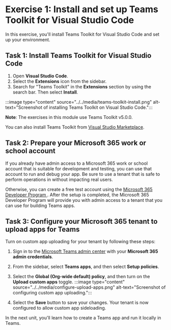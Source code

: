 # Exercise 1: Install and set up Teams Toolkit for Visual Studio Code

In this exercise, you'll install Teams Toolkit for Visual Studio Code and set up your environment.

## Task 1: Install Teams Toolkit for Visual Studio Code

1. Open **Visual Studio Code**.
2. Select the **Extensions** icon from the sidebar.
3. Search for "Teams Toolkit" in the **Extensions** section by using the search bar. Then select **Install**.

:::image type="content" source="../../media/teams-toolkit-install.png" alt-text="Screenshot of installing Teams Toolkit on Visual Studio Code.":::

**Note**:  The exercises in this module use Teams Toolkit v5.0.0.

You can also install Teams Toolkit from [Visual Studio Marketplace](https://marketplace.visualstudio.com/items?itemName=TeamsDevApp.ms-teams-vscode-extension).

## Task 2: Prepare your Microsoft 365 work or school account

If you already have admin access to a Microsoft 365 work or school account that is suitable for development and testing, you can use that account to run and debug your app. Be sure to use a tenant that is safe to perform operations in without impacting real users.

Otherwise, you can create a free test account using the [Microsoft 365 Developer Program ](https://aka.ms/m365developers).  After the setup is completed, the Microsoft 365 Developer Program will provide you with admin access to a tenant that you can use for building Teams apps.

## Task 3: Configure your Microsoft 365 tenant to upload apps for Teams

Turn on custom app uploading for your tenant by following these steps:

1. Sign in to the [Microsoft Teams admin center](https://admin.teams.microsoft.com) with your **Microsoft 365 admin credentials**.

2. From the sidebar, select **Teams apps**, and then select **Setup policies**.

3. Select the **Global (Org-wide default) policy**, and then turn on the **Upload custom apps** toggle. 
   :::image type="content" source="../../media/configure-upload-apps.png" alt-text="Screenshot of configuring custom app uploading.":::

4. Select the **Save** button to save your changes. Your tenant is now configured to allow custom app sideloading.

In the next unit, you'll learn how to create a Teams app and run it locally in Teams.
